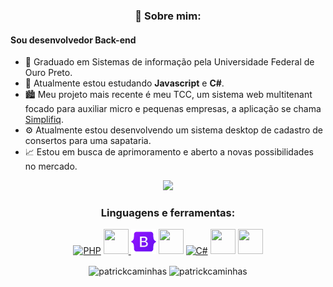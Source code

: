 <h3 align="center">💬 Sobre mim: </h3>
<h4 align="left">Sou desenvolvedor Back-end</h3>

- 💫 Graduado em Sistemas de informação pela Universidade Federal de Ouro Preto.
- 🌱 Atualmente estou estudando **Javascript** e **C#**.
- 🏙️ Meu projeto mais recente é meu TCC, um sistema web multitenant focado para auxiliar micro e pequenas empresas, a aplicação se chama <a href="https://github.com/PatrickCaminhas/SimplifiqSystem">Simplifiq</a>.
- ⚙️ Atualmente estou desenvolvendo um sistema desktop de cadastro de consertos para uma sapataria. 
- 📈 Estou em busca de aprimoramento e aberto a novas possibilidades no mercado.
<p  align="center"><a href="https://www.linkedin.com/in/patrickcaminhas/">
<img   src="https://img.shields.io/badge/LinkedIn-0077B5?style=for-the-badge&logo=linkedin&logoColor=white" height="55"/>
</a>
</p>


          

<h3 align="center">Linguagens e ferramentas:</h3>
<p align="center"> 
<a href="https://github.com/PatrickCaminhas?tab=repositories&q=&type=&language=php&sort="><img src="https://cdn.jsdelivr.net/gh/devicons/devicon@latest/icons/php/php-original.svg" alt="PHP" width="40" height="40"/></a>
<a href="https://github.com/PatrickCaminhas?tab=repositories&q=&type=&language=blade&sort="><img src="https://cdn.jsdelivr.net/gh/devicons/devicon@latest/icons/laravel/laravel-original.svg" width="40" height="40"/> </a>
<img src="https://raw.githubusercontent.com/devicons/devicon/master/icons/bootstrap/bootstrap-original.svg" alt="php" width="40" height="40"/></a>
<img src="https://cdn.jsdelivr.net/gh/devicons/devicon@latest/icons/figma/figma-original.svg"  width="40" height="40"/>
<a href="https://github.com/PatrickCaminhas?tab=repositories&q=&type=&language=c%23&sort="><img src="https://cdn.jsdelivr.net/gh/devicons/devicon@latest/icons/csharp/csharp-original.svg" alt="C#" width="40" height="40"/></a>
<a href="https://github.com/PatrickCaminhas?tab=repositories&q=&type=&language=blade&sort="><img src="https://cdn.jsdelivr.net/gh/devicons/devicon@latest/icons/mysql/mysql-original.svg" width="40" height="40"/></a>
<a href="https://github.com/PatrickCaminhas?tab=repositories&q=&type=&language=c%23&sort="><img src="https://cdn.jsdelivr.net/gh/devicons/devicon@latest/icons/sqlite/sqlite-original.svg" width="40" height="40"/></a>
</p>

<p align="center"> 
<img align="center" src="https://github-readme-stats.vercel.app/api?username=patrickcaminhas&show_icons=true&rank_icon=github&locale=en&hide=prs&theme=chartreuse-dark" alt="patrickcaminhas" />
<img align="center" src="https://github-readme-stats.vercel.app/api/top-langs/?username=patrickcaminhas&show_icons=true&locale=en&hide=prs&theme=chartreuse-dark&layout=compact" alt="patrickcaminhas" />
</p> 

